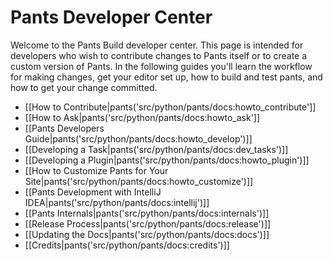 Pants Developer Center
======================

Welcome to the Pants Build developer center. This page is intended for
developers who wish to contribute changes to Pants itself or to create a
custom version of Pants. In the following guides you'll learn the
workflow for making changes, get your editor set up, how to build and
test pants, and how to get your change committed.

+ [[How to Contribute|pants('src/python/pants/docs:howto_contribute']]
+ [[How to Ask|pants('src/python/pants/docs:howto_ask']]
+ [[Pants Developers Guide|pants('src/python/pants/docs:howto_develop')]]
+ [[Developing a Task|pants('src/python/pants/docs:dev_tasks')]]
+ [[Developing a Plugin|pants('src/python/pants/docs:howto_plugin')]]
+ [[How to Customize Pants for Your Site|pants('src/python/pants/docs:howto_customize')]]
+ [[Pants Development with IntelliJ IDEA|pants('src/python/pants/docs:intellij')]]
+ [[Pants Internals|pants('src/python/pants/docs:internals')]]
+ [[Release Process|pants('src/python/pants/docs:release')]]
+ [[Updating the Docs|pants('src/python/pants/docs:docs')]]
+ [[Credits|pants('src/python/pants/docs:credits')]]
